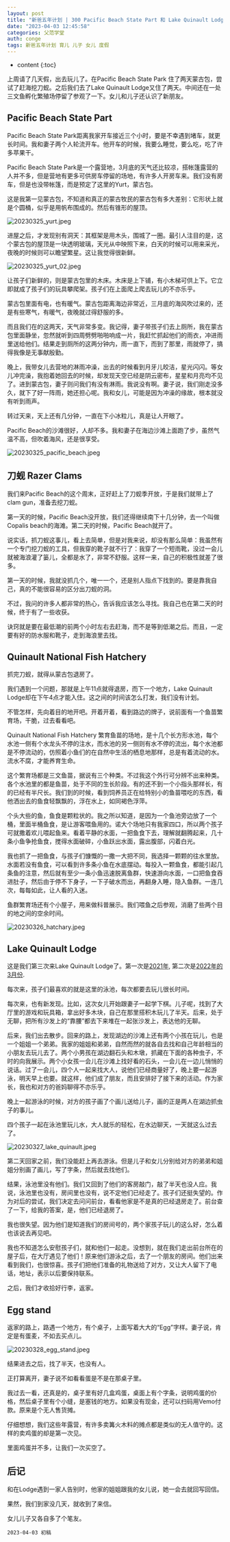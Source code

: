 ```yaml
---
layout: post
title: "新爸五年计划 | 300 Pacific Beach State Part 和 Lake Quinault Lodge"
date: "2023-04-03 12:45:58"
categories: 父范学堂
auth: conge
tags: 新爸五年计划 育儿 儿子 女儿 度假
---
```

* content
{:toc}

上周请了几天假，出去玩儿了。在Pacific Beach State Park 住了两天蒙古包，尝试了赶海挖刀蚬。之后我们去了Lake Quinault Lodge又住了两天。中间还在一处三文鱼孵化繁殖场停留了参观了一下。女儿和儿子还认识了新朋友。




## Pacific Beach State Part

Pacific Beach State Park距离我家开车接近三个小时，要是不幸遇到堵车，就更长时间。我和妻子两个人轮流开车。他开车的时候，我要么睡觉，要么吃，吃了许多苹果干。

Pacific Beach State Park是一个露营地，3月底的天气还比较凉，搭帐篷露营的人并不多，但是营地有更多可供房车停留的场地，有许多人开房车来。我们没有房车，但是也没带帐篷，而是预定了这里的Yurt，蒙古包。

这是我第一见蒙古包，不知道和真正的蒙古牧民的蒙古包有多大差别：它形状上就是个圆桶，似乎是用帆布围成的。然后有锥形的屋顶。

![20230325_yurt.jpeg](https://s2.loli.net/2023/04/04/bEWSifPaFuBCH4k.jpg)

进屋之后，才发现别有洞天：其框架是用木头，围城了一圈。最引人注目的是，这个蒙古包的屋顶是一块透明玻璃，天光从中映照下来，白天的时候可以用来采光，夜晚的时候则可以瞻望繁星。这让我觉得很新鲜。

![20230325_yurt_02.jpeg](https://s2.loli.net/2023/04/04/VjJlufwdWp8A6Gr.jpg)

让孩子们新鲜的，则是蒙古包里的木床。木床是上下铺，有小木梯可供上下。它立即就成了孩子们的玩具攀爬架。孩子们在上面爬上爬去玩儿的不亦乐乎。

蒙古包里面有电，也有暖气。蒙古包距离海边非常近，三月底的海风吹过来的，还是有些寒气，有暖气，夜晚就过得舒服的多。

而且我们在的这两天，天气非常多变。我记得，妻子带孩子们去上厕所，我在蒙古包里面静坐，忽然就听到四周劈劈啪啪响成一片，我赶忙抓起他们的雨衣，冲进雨里送给他们。结果走到厕所的这两分钟内，雨一直下，而到了那里，雨就停了，搞得我像是无事献殷勤。

晚上，我带女儿去营地的淋雨冲澡，出去的时候看到月牙儿皎洁，星光闪闪。等女儿冲完澡，我抱着她回去的时候，却发现天空已经是阴云密布，星星和月亮均不见了。进到蒙古包，妻子则问我们有没有淋雨。我说没有啊。妻子说，我们刚走没多久，就下了好一阵雨，她还担心呢。我和女儿，可能是因为冲澡的缘故，根本就没有听到雨声。

转过天来，天上还有几分钟，一直在下小冰粒儿，真是让人开眼了。

Pacific Beach的沙滩很好，人却不多。我和妻子在海边沙滩上面跑了步，虽然气温不高，但吹着海风，还是很享受。

![20230325_pacific_beach.jpeg](https://s2.loli.net/2023/04/04/eMVk43JDGPtpUv1.jpg)

## 刀蚬 Razer Clams

我们来Pacific Beach的这个周末，正好赶上了刀蚬季开放，于是我们就带上了clam gun，准备去挖刀蚬。

第一天的时候，Pacific Beach没开放，我们还得继续南下十几分钟，去一个叫做Copalis beach的海滩。第二天的时候，Pacific Beach就开了。

说实话，抓刀蚬这事儿，看上去简单，但是对我来说，却没有那么简单：我虽然有一个专门挖刀蚬的工具，但我穿的靴子就不行了：我穿了一个短雨靴，没过一会儿就被海浪灌了篓儿，全都是水了，非常不舒服。这样一来，自己的积极性就差了很多。

第一天的时候，我就没抓几个，唯一一个，还是别人指点下找到的。要是靠我自己，真的不能很容易的区分出刀蚬的洞。

不过，我问的许多人都非常的热心，告诉我应该怎么寻找。我自己也在第二天的时候，终于有了一些收获。

诀窍就是要在最低潮的前两个小时左右去赶海，而不是等到低潮之后。而且，一定要有好的防水服和靴子，走到海浪里去找。

## Quinault National Fish Hatchery

抓完刀蚬，就得从蒙古包退房了。

我们遇到一个问题，那就是上午11点就得退房，而下一个地方，Lake Quinault Lodge却在下午4点才能入住。这之间的时间该怎么打发，我们没有计划。

不管怎样，先向着目的地开吧。开着开着，看到路边的牌子，说前面有一个鱼苗繁育场，干脆，过去看看吧。

Quinault National Fish Hatchery 繁育鱼苗的场地，是十几个长方形水池，每个水池一侧有个水龙头不停的注水，而水池的另一侧则有水不停的流出，每个水池都是不停流动的，仿照着小鱼们的在自然中生活的栖息地那样，总是有着流动的水。流水不腐，才能养育生命。

这个繁育场都是三文鱼苗，据说有三个种类。不过我这个外行可分辨不出来种类。各个水池里的都是鱼苗，处于不同的生长阶段。有的还不到一个小指头那样长，有的已经有半尺长。我们到的时候，看到饲养员正在给特别小的鱼苗喂吃的东西，看他洒出去的鱼食轻飘飘的，浮在水上，如同褐色浮萍。

个头大些的鱼，鱼食是颗粒状的。我之所以知道，是因为一个鱼池旁边放了一个桶，里面半桶鱼食，是让游客喂鱼用的。诺大个场地只有我家四口，所以两个孩子可就撒着欢儿喂起鱼来。看着平静的水面，一把鱼食下去，理解就翻腾起来，几十条小鱼争抢鱼食，搅得水面破碎，小鱼跃出水面，露出腹部，闪着白光。

我也抓了一把鱼食，与孩子们慷慨的一撒一大把不同，我选择一颗颗的往水里放。水面若没有鱼食，可以看到许多条小鱼在水底摆动。每投入一颗鱼食，都能引起几条鱼的注意，然后就有至少一条小鱼迅速脱离鱼群，快速游向水面，一口把鱼食吞进肚子，然后由于停不下身子，一下子破水而出，再翻身入睡，隐入鱼群。一连几次，每每如此，让人看的入迷。

鱼群繁育场还有个小屋子，用来做科普展示。我们喂鱼之后参观，消磨了些两个目的地之间的空余时间。

![20230326_hatchary.jpeg](https://s2.loli.net/2023/04/04/wkaSvVCh5MgX8ln.jpg)

## Lake Quinault Lodge

这是我们第三次来Lake Quinault Lodge了。第一次是[2021年](/2021/04/18/NewDaddy-spring-break/#lake-quinault), 第二次是[2022年的3月份](/2022/03/14/NewDay-lake-quinault-lodge/).

每次来，孩子们最喜欢的就是这里的泳池，每次都要去玩儿很长时间。

每次来，也有新发现。比如，这次女儿开始跟妻子一起学下棋。儿子呢，找到了大厅里的游戏和玩具箱，拿出好多木块，自己在那里搭积木玩儿了半天。后来，处于无聊，把所有沙发上的“靠腰”都去下来堆在一起张沙发上，表达他的无聊。

后来，我们出去散步。回来的路上，发现湖边的沙滩上还有两个小孩在玩儿，也是一个姐姐一个弟弟。我家的姐姐和弟弟，自然而然的就各自去找和自己年龄相当的小朋友去玩儿去了。两个小男孩在湖边翻石头和木墩，抓藏在下面的各种虫子，不时的向我展示。两个小女孩一会儿在沙滩上找好看的石头，一会儿在一边儿悄悄的说话。过了一会儿，四个人一起来找大人，说他们已经商量好了，晚上要一起游泳，明天早上也要。就这样，他们成了朋友，而且安排好了接下来的活动。作为家长，我也和对方的爸妈聊得不亦乐乎。

晚上一起游泳的时候，对方的孩子画了个画儿送给儿子，画的正是两人在湖边抓虫子的事儿。

四个孩子一起在泳池里玩儿水，大人就乐的轻松，在水边聊天，一天就这么过去了。

![20230327_lake_quinault.jpeg](https://s2.loli.net/2023/04/04/vd8EzhARWfUpo4y.jpg)

第二天回家之前，我们没能赶上再去游泳。但是儿子和女儿分别给对方的弟弟和姐姐分别画了画儿，写了字条，然后就去找他们。

结果，泳池里没有他们。我们又回到了他们的客房敲门，敲了半天也没人应。我说，泳池里也没有，房间里也没有，说不定他们已经走了。孩子们还挺失望的。作为对后的尝试，我们决定去问问前台，看看他家是不是真的已经退房走了。前台查了一下，给我的答案，是，他们已经退房了。

我也很失望。因为他们是知道我们的房间号的，两个家孩子玩儿的这么好，怎么着也该说去再见吧。

我也不知道怎么安慰孩子们，就和他们一起走。没想到，就在我们走出前台所在的屋子后，在大厅遇见了他们！原来他们游泳之后，去了一个朋友的房间。他们出来看到我们，也很惊喜。孩子们把他们准备的礼物送给了对方，又让大人留下了电话，地址，表示以后要保持联系。

之后，我们才收拾好行李，返家。

## Egg stand

返家的路上，路遇一个地方，有个桌子，上面写着大大的“Egg”字样。妻子说，肯定是有蛋麦，不如去买点儿。

![20230328_egg_stand.jpeg](https://s2.loli.net/2023/04/04/meAqlp14IbigwFX.jpg)

结果进去之后，找了半天，也没有人。

正打算离开，妻子说不如看看蛋是不是在那桌子里。

我过去一看，还真是的，桌子里有好几盒鸡蛋，桌面上有个字条，说明鸡蛋的价格，然后桌子里有个小缝，是塞钱的地方。如果没有现金，还可以扫码用Vemo付款。原来是个无人售货摊。

仔细想想，我们这些年露营，有许多卖篝火木料的摊点都是类似的无人值守的。这样的卖鸡蛋的却是第一次见。

里面鸡蛋并不多，让我们一次买空了。

## 后记

和在Lodge遇到一家人告别时，他家的姐姐跟我的女儿说，她一会去就回写回信。

果然，我们到家没几天，就收到了来信。

女儿儿子又各自多了个笔友。

```
2023-04-03 初稿
```
